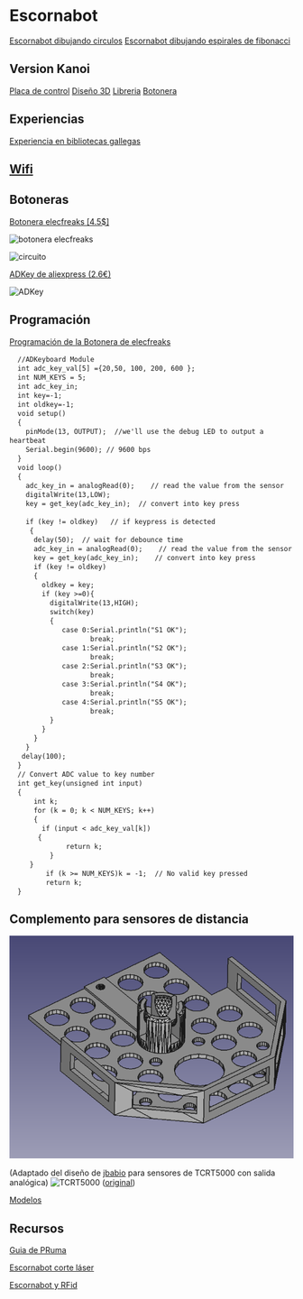 # Escornabot

[Escornabot dibujando circulos](https://twitter.com/CEIP_de_CERVO/status/1051765440161226752)
[Escornabot dibujando espirales de fibonacci](https://twitter.com/xoan/status/1059044338594996224)


## Version Kanoi 

[Placa de control](https://gitlab.com/xoan/escornabot-extboard)
[Diseño 3D](https://gitlab.com/xoan/escornabot-ext3d)
[Libreria](https://gitlab.com/xoan/escornabot-extlib)
[Botonera](https://gitlab.com/xoan/escornabot-extpad) 

## Experiencias

[Experiencia en bibliotecas gallegas](http://www.edu.xunta.es/biblioteca/blog/?q=category/19/87)

## [Wifi](http://mgesteiro.com/cousas/escornabot-wifi/)

## Botoneras

[Botonera elecfreaks [4.5$]](http://www.elecfreaks.com/estore/octopus-adkeypad.html)

![botonera elecfreaks](http://www.elecfreaks.com/wiki/images/thumb/a/a5/ADKey_board_A.jpg/450px-ADKey_board_A.jpg)

![circuito](http://www.elecfreaks.com/wiki/images/thumb/0/0a/ADKey_board_E.jpg/500px-ADKey_board_E.jpg)


[ADKey de aliexpress (2.6€)](https://es.aliexpress.com/store/product/5PCS-AD-Keyboard-Simulate-Five-Key-Module-Analog-Button-for-Arduino-Sensor-Expansion-Board-NEW/2221053_32779886681.html)

![ADKey](https://ae01.alicdn.com/kf/HTB1HL_5OFXXXXbNaXXXq6xXFXXXh/5-UNIDS-AD-Teclado-Simular-Cinco-Clave-M&oacute;dulo-Bot&oacute;n-Anal&oacute;gico-para-Arduino-tarjeta-de-Expansi&oacute;n-Sensor.jpg)

## Programación

[Programación de la Botonera de elecfreaks](http://www.elecfreaks.com/wiki/index.php?title=Octopus_ADKeypad)

      //ADKeyboard Module
      int adc_key_val[5] ={20,50, 100, 200, 600 };
      int NUM_KEYS = 5;
      int adc_key_in;
      int key=-1;
      int oldkey=-1;
      void setup()
      {
        pinMode(13, OUTPUT);  //we'll use the debug LED to output a heartbeat
        Serial.begin(9600); // 9600 bps
      }
      void loop()
      {
        adc_key_in = analogRead(0);    // read the value from the sensor
        digitalWrite(13,LOW);
        key = get_key(adc_key_in);  // convert into key press

        if (key != oldkey)   // if keypress is detected
         {
          delay(50);  // wait for debounce time
          adc_key_in = analogRead(0);    // read the value from the sensor
          key = get_key(adc_key_in);    // convert into key press
          if (key != oldkey)    
          {   
            oldkey = key;
            if (key >=0){
              digitalWrite(13,HIGH);
              switch(key)
              {
                 case 0:Serial.println("S1 OK");   
                        break;
                 case 1:Serial.println("S2 OK");   
                        break;
                 case 2:Serial.println("S3 OK");   
                        break;
                 case 3:Serial.println("S4 OK");   
                        break;      
                 case 4:Serial.println("S5 OK");   
                        break;  
              }                
            }
          }
        }
       delay(100);
      }
      // Convert ADC value to key number
      int get_key(unsigned int input)
      {
          int k;
          for (k = 0; k < NUM_KEYS; k++)
          {
            if (input < adc_key_val[k])
           {
                  return k;
              }
         }
             if (k >= NUM_KEYS)k = -1;  // No valid key pressed
             return k;
      }
## Complemento para sensores de distancia

![Complemento sensores de distancia](./images/ComplementoSensoresDistancia.png)

(Adaptado del diseño de [jbabio](https://github.com/jbabio) para sensores de TCRT5000 con salida analógica)
![TCRT5000](http://s9.postimg.org/3w4v9g267/SKU123227_2.jpg) ([original](https://github.com/jbabio/3dmodel/blob/a0ec6821d4692566b827412c64e4bbaa006a8dee/Brivoi/STL/Addon-BallCasterWithMazeSensors.stl))

[Modelos](./modelos)

## Recursos

[Guia de PRuma](https://catedu.gitbooks.io/escornabots/content/)

[Escornabot corte láser](http://tecnoursus.blogspot.com/2019/01/chasis-escornabot-en-corte-laser-v30.html)

[Escornabot y RFid](https://create.arduino.cc/projecthub/Avilmaru/escornabot-4bf58b)

